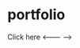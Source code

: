 # portfolio


<!-- <div class="badge-base LI-profile-badge" data-locale="en_US" data-size="medium" data-theme="dark" data-type="VERTICAL" data-vanity="drishti-csml" data-version="v1"><a class="badge-base__link LI-simple-link" href="https://in.linkedin.com/in/drishti-csml?trk=profile-badge">---> Click here <---</a></div> -->
              
